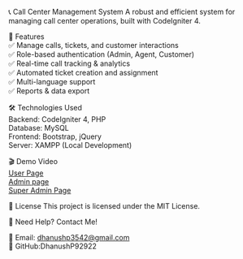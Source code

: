 📞 Call Center Management System
A robust and efficient system for managing call center operations, built with CodeIgniter 4.


🚀 Features<br>
✅ Manage calls, tickets, and customer interactions<br>
✅ Role-based authentication (Admin, Agent, Customer)<br>
✅ Real-time call tracking & analytics<br>
✅ Automated ticket creation and assignment<br>
✅ Multi-language support<br>
✅ Reports & data export

🛠️ Technologies Used<br>
Backend: CodeIgniter 4, PHP <br>
Database: MySQL<br>
Frontend: Bootstrap, jQuery <br>
Server: XAMPP (Local Development)

🎬 Demo Video<br>
<a href="media/1.mp4">User Page</a></br>
<a href="media/2.mp4">Admin page </a></br>
<a href="media/3.mp4">Super Admin Page</a></br>


📄 License
This project is licensed under the MIT License.

📧 Need Help? Contact Me!<br>

📌 Email: dhanushp3542@gmail.com<br>
📌 GitHub:DhanushP92922



